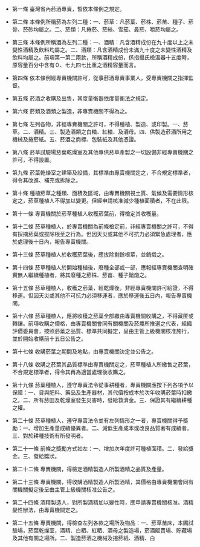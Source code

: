 * 第一條 臺灣省內菸酒專賣，暫依本條例之規定。

* 第二條 本條例所稱菸為左列二種：一、菸草：凡菸葉、菸株、菸苗、種子、菸骨、菸砂均屬之。二、菸類：凡捲菸、菸絲、雪茄、鼻菸、嚼菸均屬之。

* 第三條 本條例所稱酒為左列二種：一、酒精：凡含酒精成份在九十度以上之未變性酒精及飲料均屬之。二、酒類：凡含酒精成份未滿九十度之未變性酒精及飲料均屬之。前項第一第二兩款，所稱酒精成份，係指攝氏檢溫器十五度時，原容量百分中含有０、七九四七比重之酒精容量而言。

* 第四條 依本條例經專賣機關許可，從事菸酒專賣事業人，受專賣機關之指揮監督。

* 第五條 菸酒之收購及出售，其度量衡器依度量衡法之規定。

* 第六條 菸類及酒類之製造，非專賣機關不得為之。

* 第七條 左列各物，非經專賣機關之許可，不得種植、製造、或印製。一、菸草。二、酒精。三、製造酒類之白&#31916;、紅&#31916;、及酒母。四、供製造菸酒所用之機械及捲菸紙。五、菸酒之商標、包裝紙及其他憑證。

* 第八條 菸草試驗場菸葉乾燥室及其他專供菸草產製之一切設備非經專賣機關之許可，不得設置。

* 第九條 菸葉乾燥室之建築及設備，其標準由專賣機關定之，不合規定標準者，得令其改進、補充或拆除之。

* 第十條 種植菸草之種類、面積及區域，由專賣機關視土質、氣候及需要情形核定之，菸草種植人不得加以變更。但經申請核准減少種植面積者，不在此限。

* 第十一條 專賣機關於菸草種植人收穫菸葉前，得檢定其收穫量。

* 第十二條 菸草種植人，於專賣機關為前條檢定前，非經專賣機關之許可，不得有採摘菸葉或拔除根莖之行為。但因天災或其他不可抗力必須緊急處理者，應於處理後十日內，報告專賣機關。

* 第十三條 菸草種植人於收穫菸葉後，應拔除剩餘根莖，並銷燬之。

* 第十四條 菸草種植人於開始種植後，廢種全部或一部，應報經專賣機關查明確實無人繼續種植者，將其廢種之菸株、菸苗、種子銷燬之。

* 第十五條 菸草種植人，收穫之菸葉，經乾燥後，非經專賣機關許可給證，不得移運。但因天災或其他不可抗力必須移運者，應於移運後五日內，報告專賣機關。

* 第十六條 菸草種植人，應將收穫之菸葉全部繳由專賣機關收購之，不得藏匿或轉讓。前項收購之價格，由專賣機關會同有關機關及菸農所推選之代表，組織評價委員會，按照菸葉之品質、標準共同擬定，呈由主管上級機關核准施行，並於開始收購前十五日公告之。

* 第十七條 收購菸葉之期間及地點，由專賣機關決定並公告之。

* 第十八條 收購之菸葉其品質標準由專賣機關定之，菸草種植人所繳售之菸葉，不合規定標準者，得令其再為適當處理後收購之。

* 第十九條 菸葉種植人，遵守專賣法令從事耕種者，專賣機關應按下列各項予以保障：一、貸與肥料、藥品及生產器材，其代價按成本於次年收購菸葉時扣繳之。二、所有菸田及乾燥室發生災害時，發給救濟金。三、保證其有繼續耕種之權。

* 第二十條 菸草種植人，遵守專賣法令並有左列情形之一者，專賣機關得予獎勵：一、增加生產量成績優異者。二、減低生產成本或改良品質著有成績者。三、對於耕種技術有所發明者。

* 第二十一條 前條之獎勵方式如左：一、增加次年度許可種植面積。二、發給獎金。三、發給獎狀。

* 第二十二條 專賣機關，得檢定酒精製造人所製酒精之品質及產量。

* 第二十三條 專賣機關，得收購酒精製造人所製酒精，其價格由專賣機關會同有關機關擬定後呈由主管上級機關核准公告之。

* 第二十四條 酒精製造人，對所製酒精加以變性時，應申請專賣機關核准。酒精變性辦法，由專賣機關定之。

* 第二十五條 專賣機關，得檢查左列各款之場所及物品：一、菸草苗床，本圃試驗場，菸葉乾燥室，酒精、白粞、紅粞、酒母之製造場，菸酒販賣場、貯藏場及其他有關之場所。二、製造菸酒之機械及捲菸紙、酒精、白

